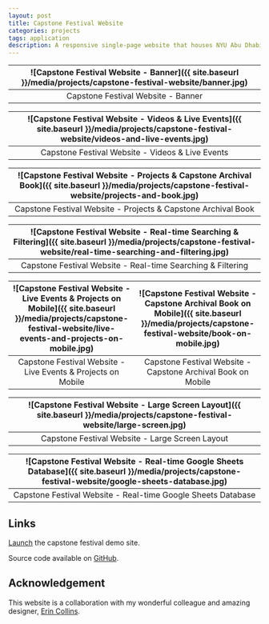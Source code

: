 ```yaml
---
layout: post
title: Capstone Festival Website
categories: projects
tags: application
description: A responsive single-page website that houses NYU Abu Dhabi's Arts & Humanities Capstone Festivals in 2020 and 2021.
---
```


![Capstone Festival Website - Banner]({{ site.baseurl }}/media/projects/capstone-festival-website/banner.jpg) |
:----------: |
Capstone Festival Website - Banner |

![Capstone Festival Website - Videos & Live Events]({{ site.baseurl }}/media/projects/capstone-festival-website/videos-and-live-events.jpg) |
:----------: |
Capstone Festival Website - Videos & Live Events |

![Capstone Festival Website - Projects & Capstone Archival Book]({{ site.baseurl }}/media/projects/capstone-festival-website/projects-and-book.jpg) |
:----------: |
Capstone Festival Website - Projects & Capstone Archival Book |

![Capstone Festival Website - Real-time Searching & Filtering]({{ site.baseurl }}/media/projects/capstone-festival-website/real-time-searching-and-filtering.jpg) |
:----------: |
Capstone Festival Website - Real-time Searching & Filtering |

![Capstone Festival Website - Live Events & Projects on Mobile]({{ site.baseurl }}/media/projects/capstone-festival-website/live-events-and-projects-on-mobile.jpg) | ![Capstone Festival Website - Capstone Archival Book on Mobile]({{ site.baseurl }}/media/projects/capstone-festival-website/book-on-mobile.jpg)
:----------: | :----------:
Capstone Festival Website - Live Events & Projects on Mobile | Capstone Festival Website - Capstone Archival Book on Mobile

![Capstone Festival Website - Large Screen Layout]({{ site.baseurl }}/media/projects/capstone-festival-website/large-screen.jpg) |
:----------: |
Capstone Festival Website - Large Screen Layout |

![Capstone Festival Website - Real-time Google Sheets Database]({{ site.baseurl }}/media/projects/capstone-festival-website/google-sheets-database.jpg) |
:----------: |
Capstone Festival Website - Real-time Google Sheets Database |

## Links

[Launch](https://jackbdu.com/capstone-fest/) the capstone festival demo site.

Source code available on [GitHub](https://github.com/jackbdu/capstone-fest/).

## Acknowledgement

This website is a collaboration with my wonderful colleague and amazing designer, [Erin Collins](https://www.erinmeekhof.com/).
